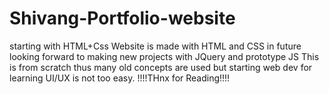 # Shivang-Portfolio-website
starting with HTML+Css
Website is made with HTML and CSS in future looking forward to making new projects with JQuery and prototype JS 
This is from scratch thus many old concepts are used but starting web dev for learning UI/UX is not too easy.
!!!!THnx for Reading!!!!
